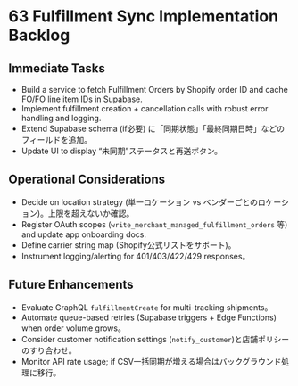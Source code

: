 # 63 Fulfillment Sync Implementation Backlog

## Immediate Tasks
- Build a service to fetch Fulfillment Orders by Shopify order ID and cache FO/FO line item IDs in Supabase.
- Implement fulfillment creation + cancellation calls with robust error handling and logging.
- Extend Supabase schema (if必要) に「同期状態」「最終同期日時」などのフィールドを追加。
- Update UI to display “未同期”ステータスと再送ボタン。

## Operational Considerations
- Decide on location strategy (単一ロケーション vs ベンダーごとのロケーション)。上限を超えないか確認。
- Register OAuth scopes (`write_merchant_managed_fulfillment_orders` 等) and update app onboarding docs.
- Define carrier string map (Shopify公式リストをサポート)。
- Instrument logging/alerting for 401/403/422/429 responses。

## Future Enhancements
- Evaluate GraphQL `fulfillmentCreate` for multi-tracking shipments。
- Automate queue-based retries (Supabase triggers + Edge Functions) when order volume grows。
- Consider customer notification settings (`notify_customer`)と店舗ポリシーのすり合わせ。
- Monitor API rate usage; if CSV一括同期が増える場合はバックグラウンド処理に移行。

